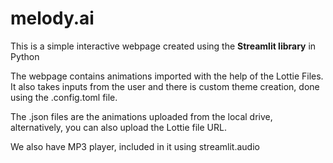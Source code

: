 # melody.ai
This is a simple interactive webpage created using the **Streamlit library** in Python
<p>
The webpage contains animations imported with the help of the Lottie Files.
It also takes inputs from the user and there is custom theme creation, done using the .config.toml file.

The .json files are the animations uploaded from the local drive, alternatively, you can also upload 
the Lottie file URL.

We also have MP3 player, included in it using streamlit.audio
</p> 
